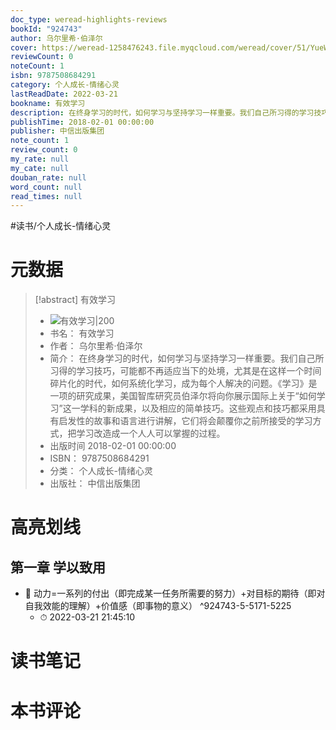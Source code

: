 ```yaml
---
doc_type: weread-highlights-reviews
bookId: "924743"
author: 乌尔里希·伯泽尔
cover: https://weread-1258476243.file.myqcloud.com/weread/cover/51/YueWen_924743/t7_YueWen_924743.jpg
reviewCount: 0
noteCount: 1
isbn: 9787508684291
category: 个人成长-情绪心灵
lastReadDate: 2022-03-21
bookname: 有效学习
description: 在终身学习的时代，如何学习与坚持学习一样重要。我们自己所习得的学习技巧，可能都不再适应当下的处境，尤其是在这样一个时间碎片化的时代，如何系统化学习，成为每个人解决的问题。《学习》是一项的研究成果，美国智库研究员伯泽尔将向你展示国际上关于“如何学习”这一学科的新成果，以及相应的简单技巧。这些观点和技巧都采用具有启发性的故事和语言进行讲解，它们将会颠覆你之前所接受的学习方式，把学习改造成一个人人可以掌握的过程。
publishTime: 2018-02-01 00:00:00
publisher: 中信出版集团
note_count: 1
review_count: 0
my_rate: null
my_cate: null
douban_rate: null
word_count: null
read_times: null
---
```


#读书/个人成长-情绪心灵

# 元数据
> [!abstract] 有效学习
> - ![ 有效学习|200](https://weread-1258476243.file.myqcloud.com/weread/cover/51/YueWen_924743/t7_YueWen_924743.jpg)
> - 书名： 有效学习
> - 作者： 乌尔里希·伯泽尔
> - 简介： 在终身学习的时代，如何学习与坚持学习一样重要。我们自己所习得的学习技巧，可能都不再适应当下的处境，尤其是在这样一个时间碎片化的时代，如何系统化学习，成为每个人解决的问题。《学习》是一项的研究成果，美国智库研究员伯泽尔将向你展示国际上关于“如何学习”这一学科的新成果，以及相应的简单技巧。这些观点和技巧都采用具有启发性的故事和语言进行讲解，它们将会颠覆你之前所接受的学习方式，把学习改造成一个人人可以掌握的过程。
> - 出版时间 2018-02-01 00:00:00
> - ISBN： 9787508684291
> - 分类： 个人成长-情绪心灵
> - 出版社： 中信出版集团

# 高亮划线

## 第一章 学以致用


- 📌 动力=一系列的付出（即完成某一任务所需要的努力）+对目标的期待（即对自我效能的理解）+价值感（即事物的意义） ^924743-5-5171-5225
    - ⏱ 2022-03-21 21:45:10 
# 读书笔记

# 本书评论
